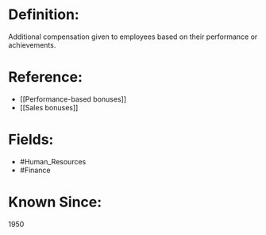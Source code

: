 

# Definition:
Additional compensation given to employees based on their performance or achievements.

# Reference:
- [[Performance-based bonuses]]
- [[Sales bonuses]]

# Fields: 
- #Human_Resources
- #Finance

# Known Since:
1950

